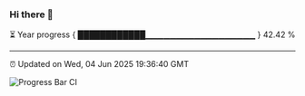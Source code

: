### Hi there 👋

⏳ Year progress { ████████████▁▁▁▁▁▁▁▁▁▁▁▁▁▁▁▁▁▁ } 42.42 %

---

⏰ Updated on Wed, 04 Jun 2025 19:36:40 GMT

![Progress Bar CI](https://github.com/IshwaranRudhara/GIT-ACTION/workflows/Progress%20Bar%20CI/badge.svg)
